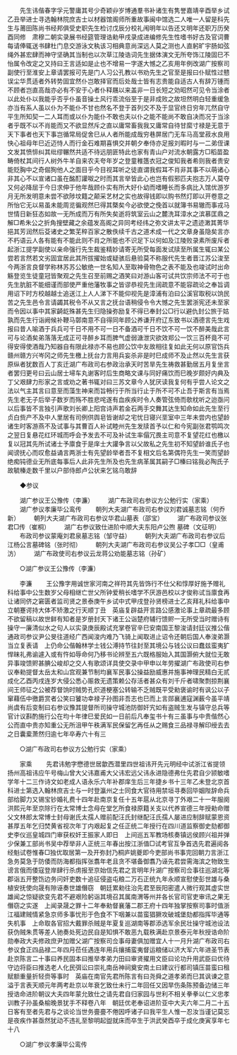 <!-- { "loadSidebar": true } -->
　　先生讳偕春字孚元警庸其号少奇颖丱岁博通羣书补诸生有隽誉嘉靖辛酉举乡试乙丑举进士寻选翰林院庶吉士以材器馆阁师所重故事闽中馆选二人唯一人留是科先生与莆田陈尚书经邦俱受史职先生检讨戊辰分校礼闱明年以告还又明年还职万历癸酉同修　肃穆二朝实录展书经筵管理诰勑甲戌录成进编修先生性嗜书好古及官词曹每请俸辄送书肆杜门息交游泳文秇该习相典意尚深远人莫之测也人直躬旷宇肠如弦绳外甚宏肆而神守坚确其当制也以次草江陵诰词先生据体演文无所夸饰江陵固巳不怡属令改定之又持曰王言适如是止也不增易一字遂大憾之乙亥用年例改湖广按察司副使行至淮安上章请罢报可先是门人习公孔教以书劝先生之官至是报曰仆赋性过戆误尘华贯适者外转势固宜然仆岂敢择官而后处哉士皆有志贵能自适古人有辞万锺而不顾者岂直高哉亦必有不安于心者仆释屩以来盖非一日长短之効昭然可见令当涂者以此处仆以我能乎否乎仆虽音操土风行乖流俗至于是非成败之故坦然明白轻重缓急亦当有系人虽以仆为不能仆不甘也然名不登于首列交不及于显官终日穷年兀然自守平生所知契一二人耳而或以仆为能仆不敢也夫以仆之能不能尚不敢自决而况于当涂者乎既不以不肖能而又不欲显然斥之直以庸常畜我我又庸常自待甘縻寸禄是无意于天下事者也天下事岂循常局促舍巳从人者所能成哉穷巷屏居门无车马高堂菽水良用快心祖母年巳近迈恃人而行金石难期喜惧交并朝夕奉侍亦足报刘暇时与一二弟侄课文发其愤悱纠其纰缪冁然共适不待远朋匪特此也家有青山户对流水朝露方□稻苗盈畴倚杖其间行人树外牛羊自来农夫夸年岁之登童稚簉衣冠之俊知我者希则我者贵安能贬胸中之奇倔狥他人之面目乎今目视耳听之徒直谓我假耳不肖非其事不以萌诸心非其心不以宣诸口虽在酩酊讙呶之时而其言举皆此心也岂有假邪匹夫抱志万人莫夺又何必降屈于今日求伸于他年哉顾仆实有所大好仆幼而嗜睡长而多病比入馆优游岁月无所发明意未尝不欲陟坟籍之颠采艺材之实也故得钱即以购书然灯即以开卷意之所怡它无以易虽未能周览徧观然巳得其槩矣今必欲使之俛首以就簿书易辙而事戎马世情日新狂态如故一无所成而万有所失矣逝将筑室云山之麓洗耳漳水之滨慕匡鼎之解□希朱公之折角搜壁藏之余蕴发高阁之异同考经纬之弥文讲太平之遗迹潄其菁华挹其芳润然后芟诸史之繁芜稡百家之散佚续千古之道术成一代之文章身虽隐矣言亦不朽语云人各有能有不能此则不肖之所能也不识足下以何如及江陵败录素所废斥者起浙江提学副使以亲命强行先生裁鉴精妙请寄无所受每面发试牍至所属生辄曰某公尝若言然若文劣固宜居此其所拔擢始或疑骇后悬验莫不称服代先生者晋江苏公浚至今两浙言良督学称林苏苏公敏绝一世名知人至取神骨物色之表不能及也竣试时出命觞登览生徒童冠皆聚观之先生召至前赐之酒笑曰对游山客可试共饮宗师法不可于也先生肮脏不能细谨而部使严重他藩牧事之皆谬恭视先生阔疏意不能容疏论之奉旨调用诏下时方校越越士追送江上人人涕下不能仰视先是漳浦有泊曰公溪官取税以饷民苦之先生邑令言请蠲其税令不从又言之抚台语稍侵令令大憾之先生罢浙宪还未至家而令因以事中其家齮龁殊甚先生归隐操弥励复不得已奉封公□行以避仇封公旅于姑孰而先生行诣阙候补鞭马鄣南意不自得同年顾公养谦开府辽东致书以酒德言先生戏报曰昔人喻酒于兵兵可千日不用不可一日不备酒可千日不饮不可一饮不醉美哉此言可与论酒矣弟落落无成正可寻醉乡耳而脾气虚弱溏泄灾欲效郑公一饮三百杯竟不可得安得使酒哉乃知器自有限此禄亦不易也顾公饮中友故相往复如此无何以原官饬兵赣州赣方兴岑冈之师先生檄上抚台力言用兵妄杀非是时巳成师不及止然以先生言获原纵者犹数百人丁亥迁湖广布政司右参政治承天时苦旱先生祷救甚勤居五月复坐言者罢归更号曰云山居士埽车丸谢客时后生商略文课与同好痛饮而巳晚岁颇好内典及丁父艰肆力形家之言或劝之著书辄对曰三苏文章今人犹厌读我复何有乎尝人论文之法以气主其言曰意至而藻生神来而旨畅行于所当行止于所不可不止吾于斯言有当焉先生老无子后举子数岁而殇不胜悲咤遂有血疾疾时令人奏管弦倚而欹枕听之迨亟问以后事皆不言独引声歌刘长卿上阳宫诗声若金石两手交舞其达生知命如此先生至行贞白赀产不及中人里居有司例供舆皂皆谢却之宅忧日寝兴垩室中三年未尝内也望龄诸生时客游燕不及试事与其曹百人补试睦州先生发牍首予以仁和今宪副张君鹗鸣次之翌日复悬花红环城而呼会予发去不可及补试生率傝冗畏主司意不复望花红也檄以复以冠其先所试诸士予廪食于是庠士大讙争言以父故私之先生初不知望龄谁氏子也闻谤抚心而叹愈益诵言两浙士有先望龄举者吾不复相文后名第偶符先生一笑而望龄绝痴钝德业无所底每事后人此非先生所及也先生病革属其嗣子□榛曰铭我必陶氏子故毓榛走数千里以户部侍郎卢公状来乞铭乌敢辞 

　　◆参议 

　　湖广参议王公豫传（李濂） 
　　湖广布政司右参议方公勉行实（家乘） 
　　湖广参议孝廉毕公鸾传 
　　朝列大夫湖广布政司右参议刘君诚墓志铭（何乔新） 
　　朝列大夫湖广布政司右参议华君山墓表（邵宝） 
　　湖广布政司参议张君□传（崔桐） 
　　湖广右参议致仕进阶中顺大夫东阳卢公煦 墓碑（文征明） 
　　布政司参议蒙庵刘君泉墓志铭（邹守益） 
　　朝列大夫湖广布政司右参议后江杨公言墓碑铭（张时彻） 
　　朝列大夫湖广布政司右参议吴公子孝□□（皇甫汸） 
　　湖广布政使司右参议云龙蒋公劝能墓志铭（孙矿） 

　　○湖广参议王公豫传（李濂） 

　　李濂 
　　王公豫字用诚世家河南之祥符其先皆饰行不仕父和惇厚好施予赠礼科给事中公生数岁父母相继亡世父所钟爱稍长嗜学不厌游邑校以才俊称试当廪食再让诸同侪之窘匮者监司贤之景泰庚午乡试中式甲戌登孙贤榜进士乙亥拜礼科给事中立朝蹇谔持大体不矫激之行天顺丁丑　英庙复辟益开言路公感激论事上章疏最多顾不欲留稿以故世鲜有知者是岁册封天下诸王公诣楚府辅行馈赆一无所受当时赠诗有操守一廉清似水之句人以实录庚辰殿试充掌卷官辛巳安南国王黎浚请封廷议推公偕通政司参议尹公旻往道经广西闻浚内难乃飞骑上闻取进止诏令还朝后国人奉浚弟灏当立复表请　上仍命公偕翰林学士钱公溥持节往封至其境公与钱公议曰蠢兹蛮夷犷悍昧礼弗谕遽入或有忤如辱命何乃移书论辨至五六既格服始入其国灏俯大就位无敢异事竣馈赆甚腆公峻却之交人有歌颂详具使交录中甲申以年劳擢湖广布政使司右参议奉勑提督太岳太和山宫观兼节制均襄军民事公操益励威惠并施事神理民精白无贰成化乙酉丙戌连岁大侵公悉心赈救无遗策赖公存活者甚众有刘千斤者啸聚剽掠荆襄间王师征之公被荐督饷时贼势孔炽道梗塞公转输不乏贼既平受勑褒谕时有讽公以子窜藉伍中徼爵赏者公笑曰饕功幸禄子孙图非吾志也巳而上言郧襄逋寇渊薮今虽平靖尚虞有后变制曰右参议豫其提督所司操守城池防御奸宄如有盗贼生发与镇守总兵等官计议斟酌施行公在均十年律巳爱民如一日前后凡奉玺书十有三虽事与中贵偕然心公而直中贵亦知重公无所沮甲午秩满军民保留乞再任从之赐食三品禄寻解印绶去去之日囊槖萧然归逾七年卒寿六十有三 

　　○湖广布政司右参议方公勉行实（家乘） 

　　家乘 
　　先君讳勉字懋德世居歙西潜里四世祖讳开先元明经中试浙江省提领扬州高祖讳应午号梅山曾大父讳嘉甫大父讳宏远父讳永进隐德弗仕先君自少颕敏嗜学年十二三作诗文如老成人语永乐六年补郡庠生后三年捷乡书十三年乙未登北京首科进士第选入翰林庶吉士与一时登瀛州之士同食大官待用禁垣寻奏回毕姻陛辞命兵部给脚力又锡宝钞婚礼费十四年赴南京复任十五年扈从北京寻丁外艰二十一年服阕洪熙元年至京除行在太常博士念母在堂乞所食禄原籍关支以代养宣德三年授勑命赠父文林郎太常博士封母谢氏太孺人赠前配汪氏封继配汪氏孺人屡进应制辞赋蒙恩资甚厚五年乞归焚黄省视次年丁内艰起复之任正统二年授行在四川道监察御史劾都御史李仪巡皇城四门审获权奸王振家人即日　上间巡五军教场核奏镇远侯顾兴祖并弹少保兼工部尚书吴中荐举非人正统三年春出按江浙值□试考官互争首选先君遍阅各经魁试卷惟春□独优取居第一及开弥封乃桐庐姚夔即今吏部尚书事完回朝力言浙江急务莫急于防倭而防海都指挥张翥年老且贪不堪备御翥乃诬先君尝需海滨之物致生谤言俄而倭寇登岸肆行杀虏报至京始信先君之言明年升湖广按察司佥事往巡湖北等郡诣五开整饬边务问奸吏数十追征侵盗屯粮二万石正统九年永顺宣慰使彭世雄与桑植安抚使向晟有隙诬奏世雄僭窃　朝廷累勑往治先君至辰阳密遣人微行观其虚实世雄闻之惊疑欲变先君不避艰险躬诣其境召其属南渭等州并各长官司官吏审讯之果无僭窃之实遂　上闻录晟之罪十二年奉勑督襄藩二郡王府十四年独掌按察司事时值浙江福建贼情紧急京师多事忧形于色食不下咽兼以苗蛮猖獗攻破城堡劾都指挥毕通等失机事　上命取各官招大戴罪杀贼是年夏复巡湖南等郡添选军余民壮操守城池设法获伪贼朱贯等差人驰奏处死边民自是知惧不敢恶九载秩满赴京景泰元年秋授诰命阶勋奉政大夫修政庶尹加赠父湖广按察司佥事母妻俱加赠宜人十一月升湖广布政司右参议食正四品禄二年四月莅任遇连年用兵攘捕蛮夷督运粮储以济大军六年进圣节表赴京陈言二十事曰养民固本曰推举孝弟力田曰审贤擢用文臣曰论功升用武臣曰优待守边将臣曰推选老人化民弭讼曰崇礼南岳神祠奠安南土曰建议行都司镇压苗蛮曰租赋额重量折轻赍等事时　英庙在南官先君所陈言有曰尧舜之道孝弟而巳其讽谏之意溢于言表天顺元年两考赴京以年衰乞致仕未行二年回任又因旱伤条陈预备边储三年授诰命进阶朝议大夫四年蒙允致仕之请先君自归家园与世利不相关拳拳以仁义忠孝训教子孙虽桑榆晚景犹手不释卷八年　朝廷优老奉诏进阶亚中大夫六年二月二十五日客有至者先君与之谈论当世务亹亹不倦因呼诸子曰我平生人惟一忍汝当谨记莫忘是夜疾作甚亟然犹动不违礼至黎明起盥就床而卒生于洪武癸酉卒于成化庚寅享年七十八 

　　○湖广参议孝廉毕公鸾传 

